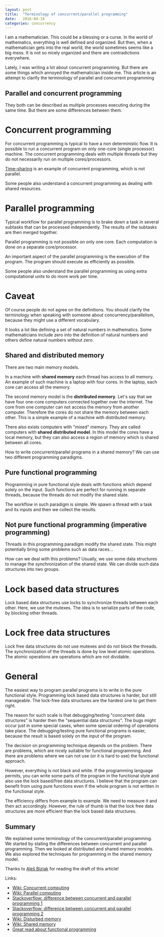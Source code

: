 ```yaml
---
layout: post
title:  "Terminology of concurrent/parallel programming"
date:   2016-04-18
categories: concurrency
---
```


I am a mathematician. This could be a blessing or a curse. In the world of
mathematics, everything is well defined and organized. But then, when a
mathematician gets into the real world, the world sometimes seems like a big
mess. It is not so nicely organized and there are contradictions everywhere.

Lately, I was writing a lot about concurrent programming. But there are some
things which annoyed the mathematician inside me. This article is an attempt to
clarify the terminology of parallel and concurrent programming

Parallel and concurrent programming
-----------------------------------

They both can be described as multiple processes executing during the same
time. But there are some differences between them.

Concurrent programming
======================

For concurrent programming is typical to have a non deterministic flow. It is
possible to run a concurrent program on only one-core (single processor)
machine. The concurrent programming deals with multiple threads but they do not
necessarily run on multiple cores/processors.

[Time-sharing](https://en.wikipedia.org/wiki/Time-sharing) is an example of
concurrent programming, which is not parallel.

Some people also understand a concurrent programming as dealing with shared
resources.

Parallel programming
====================

Typical workflow for parallel programming is to brake down a task in several
subtasks that can be processed independently. The results of the subtasks are
then merged together.

Parallel programming is not possible on only one core. Each computation is done
on a separate core/processor. 

An important aspect of the parallel programming is the execution of the
program. The program should execute as efficiently as possible.

Some people also understand the parallel programming as using extra
computational units to do more work per time.

Caveat
======

Of course people do not agree on the definitions. You should clarify the
terminology when speaking with someone about concurrency/parallelism, because
they might use a different vocabulary.

It looks a lot like defining a set of natural numbers in mathematics. Some
mathematicians include zero into the definition of natural numbers and others
define natural numbers without zero.


Shared and distributed memory
-----------------------------

There are two main memory models.

In a machine with **shared memory** each thread has access to all
memory. An example of such machine is a laptop with four cores. In the laptop,
each core can access all the memory.

The second memory model is the **distributed memory**. Let's say that we have
four one-core computers connected together over the internet. The core from one
computer can not access the memory from another computer. Therefore the cores do
not share the memory between each other. This is a simple example of a machine
with distributed memory.

There also exists computers with "mixed" memory. They are called computers with
**shared distributed model**. In this model the cores have a local memory, but
they can also access a region of memory which is shared between all cores.

How to write concurrent/parallel programs in a shared memory? We can use two
different programming paradigms.

Pure functional programming
---------------------------

Programming in pure functional style deals with functions which depend solely on
the input. Such functions are perfect for running in separate threads, because
the threads do not modify the shared state.

The workflow in such paradigm is simple. We spawn a thread with a task and its
inputs and then we collect the results.

Not pure functional programming (imperative programming)
--------------------------------------------------------

Threads in this programming paradigm modify the shared state. This might
potentially bring some problems such as data races...

How can we deal with this problems? Usually, we use some data structures to
manage the synchronization of the shared state. We can divide such data
structures into two groups.

Lock based data structures 
==========================

Lock based data structures use locks to synchronize threads between each
other. Here, we use the mutexes. The idea is to serialize parts of the code, by
blocking other threads.

Lock free data structures 
=========================

Lock free data structures do not use mutexes and do not block the threads. The
synchronization of the threads is done by low level atomic operations. The atomic
operations are operations which are not dividable. 

General
=======

The easiest way to program parallel programs is to write in the pure functional
style. Programming lock based data structures is harder, but still
manageable. The lock-free data structures are the hardest one to get them right.

The reason for such scale is that debugging/testing "concurrent data structures"
is harder then the "sequential data structures". The bugs might occur just in
some special cases, when some special ordering of operations take place. The
debugging/testing pure functional programs is easier, because the result is
based solely on the input of the program.

The decision on programming technique depends on the problem. There are
problems, which are nicely suitable for functional programming. And there are
problems where we can not use (or it is hard to use) the functional approach.

However, everything is not black and white. If the programming language permits,
you can write some parts of the program in the functional style and also use the
lock based/free data structures. I believe that the program can benefit from
using pure functions even if the whole program is not written in the functional
style.

The efficiency differs from example to example. We need to measure it and then
act accordingly. However, the rule of thumb is that the lock free data
structures are more efficient than the lock based data structures.

Summary
-------

We explained some terminology of the concurrent/parallel programming. We started
by stating the differences between concurrent and parallel programming. Then we
looked at distributed and shared memory models. We also explored the techniques
for programming in the shared memory model.

Thanks to [Aleš Bizjak](http://www.cs.au.dk/~abizjak/) for reading the draft of
this article!

Links:

* [Wiki: Concurrent computing](https://en.wikipedia.org/wiki/Concurrent_computing)
* [Wiki: Parallel computing](https://en.wikipedia.org/wiki/Parallel_computing)
* [Stackoverflow: difference between concurrent and parallel programming
1](http://stackoverflow.com/questions/1897993/difference-between-concurrent-programming-and-parallel-programming)
* [Stackoverflow: difference between concurrent and parallel programming
2](http://cs.stackexchange.com/questions/19987/difference-between-parallel-and-concurrent-programming)
* [Wiki: Disturbed memory](https://en.wikipedia.org/wiki/Distributed_memory)
* [Wiki: Shared memory](https://en.wikipedia.org/wiki/Shared_memory)
* [Great read about functional programming](http://blog.jenkster.com/2015/12/what-is-functional-programming.html)


